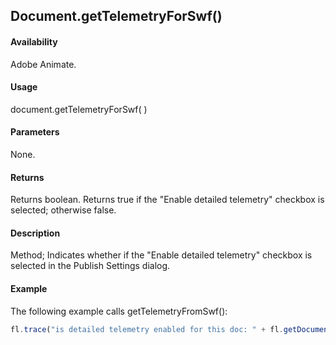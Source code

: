 ## Document.getTelemetryForSwf()

#### Availability

Adobe Animate.

#### Usage

document.getTelemetryForSwf( )

#### Parameters

None.

#### Returns

Returns boolean. Returns true if the "Enable detailed telemetry" checkbox is selected; otherwise false.

#### Description

Method; Indicates whether if the "Enable detailed telemetry" checkbox is selected in the Publish Settings dialog.

#### Example


The following example calls getTelemetryFromSwf():
```javascript
fl.trace("is detailed telemetry enabled for this doc: " + fl.getDocumentDOM().getTelemetryForSwf());

```